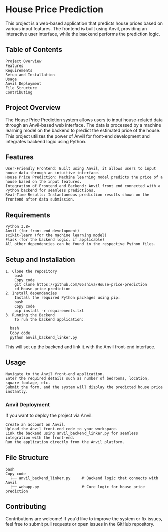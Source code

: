 # House Price Prediction
This project is a web-based application that predicts house prices based on various input features. The frontend is built using Anvil, providing an interactive user interface, while the backend performs the prediction logic.

## Table of Contents
    Project Overview
    Features
    Requirements
    Setup and Installation
    Usage
    Anvil Deployment
    File Structure
    Contributing

## Project Overview
The House Price Prediction system allows users to input house-related data through an Anvil-based web interface. The data is processed by a machine learning model on the backend to predict the estimated price of the house. This project utilizes the power of Anvil for front-end development and integrates backend logic using Python.

## Features
    User-Friendly Frontend: Built using Anvil, it allows users to input house data through an intuitive interface.
    House Price Prediction: Machine learning model predicts the price of a house based on the input features.
    Integration of Frontend and Backend: Anvil front end connected with a Python backend for seamless predictions.
    Real-Time Results: Instantaneous prediction results shown on the frontend after data submission.
## Requirements
    Python 3.8+
    Anvil (for front-end development)
    scikit-learn (for the machine learning model)
    Flask (for the backend logic, if applicable)
    All other dependencies can be found in the respective Python files.

## Setup and Installation
    1. Clone the repository
        bash
        Copy code
        git clone https://github.com/05shiva/House-price-prediction
        cd House-price-prediction
    2. Install dependencies
        Install the required Python packages using pip:
        bash
        Copy code
        pip install -r requirements.txt
    3. Running the Backend
        To run the backend application:

      bash
      Copy code
      python anvil_backend_linker.py
This will set up the backend and link it with the Anvil front-end interface.

## Usage
    Navigate to the Anvil front-end application.
    Enter the required details such as number of bedrooms, location, square footage, etc.
    Submit the form, and the system will display the predicted house price instantly.
### Anvil Deployment
If you want to deploy the project via Anvil:

    Create an account on Anvil.
    Upload the Anvil front-end code to your workspace.
    Link the backend using anvil_backend_linker.py for seamless integration with the front-end.
    Run the application directly from the Anvil platform.
## File Structure
    bash
    Copy code
      ├── anvil_backend_linker.py     # Backend logic that connects with Anvil
      ├── webapp.py                   # Core logic for house price prediction

## Contributing
Contributions are welcome! If you'd like to improve the system or fix issues, feel free to submit pull requests or open issues in the GitHub repository.

